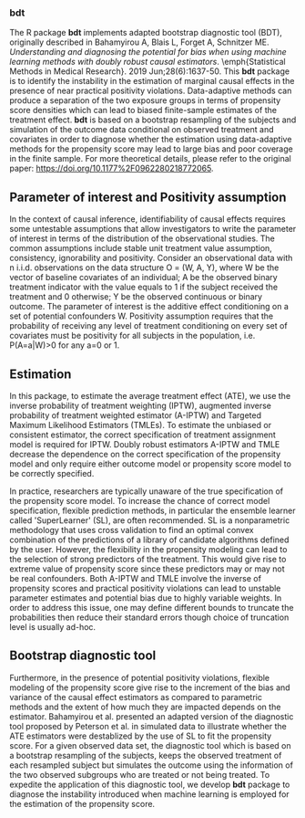 ### bdt
The R package **bdt** implements adapted bootstrap diagnostic tool (BDT), originally described in Bahamyirou A, Blais L, Forget A, Schnitzer ME. *Understanding and diagnosing the potential for bias when using machine learning methods with doubly robust causal estimators*. \emph{Statistical Methods in Medical Research}. 2019 Jun;28(6):1637-50. This **bdt** package is to identify the instability in the estimation of marginal causal effects in the presence of near practical positivity violations. Data-adaptive methods can produce a separation of the two exposure groups in terms of propensity score densities which can lead to biased finite-sample estimates of the treatment effect. **bdt** is based on a bootstrap resampling of the subjects and simulation of the outcome data conditional on observed treatment and covariates in order to diagnose whether the estimation using data-adaptive methods for the propensity score may lead to large bias and poor coverage in the finite sample. For more theoretical details, please refer to the original paper: https://doi.org/10.1177%2F0962280218772065.

## Parameter of interest and Positivity assumption 

In the context of causal inference, identifiability of causal effects requires some untestable assumptions that allow investigators to write the parameter of interest in terms of the distribution of the observational studies. The common assumptions include stable unit treatment value assumption, consistency, ignorability and positivity. Consider an observational data with n i.i.d. observations on the data structure O = (W, A, Y), where W be the vector of baseline covariates of an individual; A be the observed binary treatment indicator with the value equals to 1 if the subject received the treatment and 0 otherwise; Y be the observed continuous or binary outcome. The parameter of interest is the additive effect conditioning on a set of potential confounders W. Positivity assumption requires that the probability of receiving any level of treatment conditioning on every set of covariates must be positivity for all subjects in the population, i.e. P(A=a|W)>0 for any a=0 or 1. 

## Estimation

In this package, to estimate the average treatment effect (ATE), we use the inverse probability of treatment weighting (IPTW), augmented inverse probability of treatment weighted estimator (A-IPTW) and Targeted Maximum Likelihood Estimators (TMLEs). To estimate the unbiased or consistent estimator, the correct specification of treatment assignment model is required for IPTW. Doubly robust estimators A-IPTW and TMLE decrease the dependence on the correct specification of the propensity model and only require either outcome model or propensity score model to be correctly specified. 

In practice, researchers are typically unaware of the true specification of the propensity score model. To increase the chance of correct model specification, flexible prediction methods, in particular the ensemble learner called 'SuperLearner' (SL), are often recommended. SL is a nonparametric methodology that uses cross validation to find an optimal convex combination of the predictions of a library of candidate algorithms defined by the user. However, the flexibility in the propensity modeling can lead to the selection of strong predictors of the treatment. This would give rise to extreme value of propensity score since these predictors may or may not be real confounders. Both A-IPTW and TMLE involve the inverse of propensity scores and practical positivity violations can lead to unstable parameter estimates and potential bias due to highly variable weights. In order to address this issue, one may define different bounds to truncate the probabilities then reduce their standard errors though choice of truncation level is usually ad-hoc.

## Bootstrap diagnostic tool

Furthermore, in the presence of potential positivity violations, flexible modeling of the propensity score give rise to the increment of the bias and variance of the causal effect estimators as compared to parametric methods and the extent of how much they are impacted depends on the estimator. Bahamyirou et al. presented an adapted version of the diagnostic tool proposed by Peterson et al. in simulated data to illustrate whether the ATE estimators were destablized by the use of SL to fit the propensity score. For a given observed data set, the diagnostic tool which is based on a bootstrap resampling of the subjects, keeps the observed treatment of each resampled subject but simulates the outcome using the information of the two observed subgroups who are treated or not being treated. To expedite the application of this diagnostic tool, we develop **bdt** package to diagnose the instability introduced when machine learning is employed for the estimation of the propensity score. 


